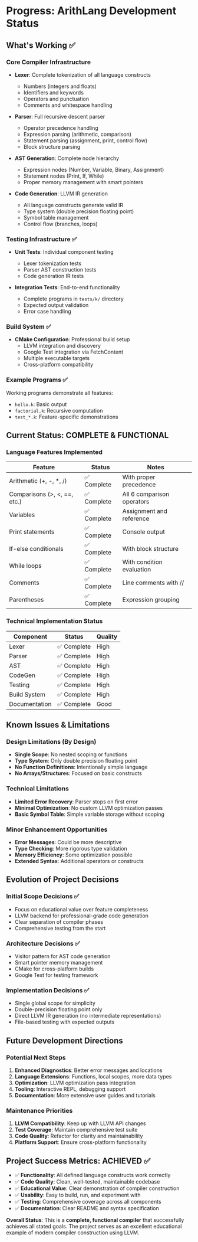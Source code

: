 # Progress: ArithLang Development Status

## What's Working ✅

### Core Compiler Infrastructure
- **Lexer**: Complete tokenization of all language constructs
  - Numbers (integers and floats)
  - Identifiers and keywords
  - Operators and punctuation
  - Comments and whitespace handling
  
- **Parser**: Full recursive descent parser
  - Operator precedence handling
  - Expression parsing (arithmetic, comparison)
  - Statement parsing (assignment, print, control flow)
  - Block structure parsing
  
- **AST Generation**: Complete node hierarchy
  - Expression nodes (Number, Variable, Binary, Assignment)
  - Statement nodes (Print, If, While)
  - Proper memory management with smart pointers
  
- **Code Generation**: LLVM IR generation
  - All language constructs generate valid IR
  - Type system (double precision floating point)
  - Symbol table management
  - Control flow (branches, loops)

### Testing Infrastructure ✅
- **Unit Tests**: Individual component testing
  - Lexer tokenization tests
  - Parser AST construction tests
  - Code generation IR tests
  
- **Integration Tests**: End-to-end functionality
  - Complete programs in `tests/k/` directory
  - Expected output validation
  - Error case handling

### Build System ✅
- **CMake Configuration**: Professional build setup
  - LLVM integration and discovery
  - Google Test integration via FetchContent
  - Multiple executable targets
  - Cross-platform compatibility

### Example Programs ✅
Working programs demonstrate all features:
- `hello.k`: Basic output
- `factorial.k`: Recursive computation
- `test_*.k`: Feature-specific demonstrations

## Current Status: COMPLETE & FUNCTIONAL

### Language Features Implemented
| Feature | Status | Notes |
|---------|---------|-------|
| Arithmetic (+, -, *, /) | ✅ Complete | With proper precedence |
| Comparisons (>, <, ==, etc.) | ✅ Complete | All 6 comparison operators |
| Variables | ✅ Complete | Assignment and reference |
| Print statements | ✅ Complete | Console output |
| If-else conditionals | ✅ Complete | With block structure |
| While loops | ✅ Complete | With condition evaluation |
| Comments | ✅ Complete | Line comments with // |
| Parentheses | ✅ Complete | Expression grouping |

### Technical Implementation Status
| Component | Status | Quality |
|-----------|--------|---------|
| Lexer | ✅ Complete | High |
| Parser | ✅ Complete | High |
| AST | ✅ Complete | High |
| CodeGen | ✅ Complete | High |
| Testing | ✅ Complete | High |
| Build System | ✅ Complete | High |
| Documentation | ✅ Complete | Good |

## Known Issues & Limitations

### Design Limitations (By Design)
- **Single Scope**: No nested scoping or functions
- **Type System**: Only double precision floating point
- **No Function Definitions**: Intentionally simple language
- **No Arrays/Structures**: Focused on basic constructs

### Technical Limitations
- **Limited Error Recovery**: Parser stops on first error
- **Minimal Optimization**: No custom LLVM optimization passes
- **Basic Symbol Table**: Simple variable storage without scoping

### Minor Enhancement Opportunities
- **Error Messages**: Could be more descriptive
- **Type Checking**: More rigorous type validation
- **Memory Efficiency**: Some optimization possible
- **Extended Syntax**: Additional operators or constructs

## Evolution of Project Decisions

### Initial Scope Decisions ✅
- Focus on educational value over feature completeness
- LLVM backend for professional-grade code generation
- Clear separation of compiler phases
- Comprehensive testing from the start

### Architecture Decisions ✅
- Visitor pattern for AST code generation
- Smart pointer memory management
- CMake for cross-platform builds
- Google Test for testing framework

### Implementation Decisions ✅
- Single global scope for simplicity
- Double-precision floating point only
- Direct LLVM IR generation (no intermediate representations)
- File-based testing with expected outputs

## Future Development Directions

### Potential Next Steps
1. **Enhanced Diagnostics**: Better error messages and locations
2. **Language Extensions**: Functions, local scopes, more data types
3. **Optimization**: LLVM optimization pass integration
4. **Tooling**: Interactive REPL, debugging support
5. **Documentation**: More extensive user guides and tutorials

### Maintenance Priorities
1. **LLVM Compatibility**: Keep up with LLVM API changes
2. **Test Coverage**: Maintain comprehensive test suite
3. **Code Quality**: Refactor for clarity and maintainability
4. **Platform Support**: Ensure cross-platform functionality

## Project Success Metrics: ACHIEVED ✅

- ✅ **Functionality**: All defined language constructs work correctly
- ✅ **Code Quality**: Clean, well-tested, maintainable codebase  
- ✅ **Educational Value**: Clear demonstration of compiler construction
- ✅ **Usability**: Easy to build, run, and experiment with
- ✅ **Testing**: Comprehensive coverage across all components
- ✅ **Documentation**: Clear README and syntax specification

**Overall Status**: This is a **complete, functional compiler** that successfully achieves all stated goals. The project serves as an excellent educational example of modern compiler construction using LLVM.
